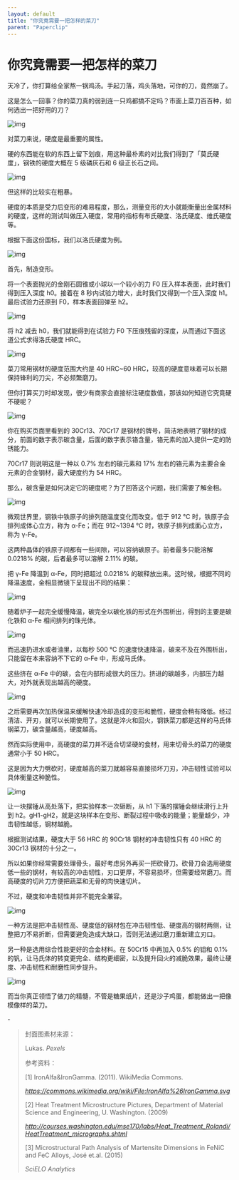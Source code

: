 ```yaml
---
layout: default
title: "你究竟需要一把怎样的菜刀"
parent: "Paperclip"
---
```


# 你究竟需要一把怎样的菜刀

天冷了，你打算给全家熬一锅鸡汤。手起刀落，鸡头落地，可你的刀，竟然崩了。

这是怎么一回事？你的菜刀真的弱到连一只鸡都搞不定吗？市面上菜刀百百种，如何选出一把好用的刀？

![img](https://i.loli.net/2021/11/06/fZ4NHnzYMFpSIeO.png)

对菜刀来说，硬度是最重要的属性。

硬的东西能在软的东西上留下划痕，用这种最朴素的对比我们得到了「莫氏硬度」，钢铁的硬度大概在 5 级磷灰石和 6 级正长石之间。

![img](https://i.loli.net/2021/11/06/bZM7qTcwo2AsyuV.png)

但这样的比较实在粗暴。

硬度的本质是受力后变形的难易程度，那么，测量变形的大小就能衡量出金属材料的硬度，这样的测试叫做压入硬度，常用的指标有布氏硬度、洛氏硬度、维氏硬度等。

根据下面这份国标，我们以洛氏硬度为例。

![img](https://i.loli.net/2021/11/06/1ohrFjYC49NB5TD.png)

首先，制造变形。

将一个表面抛光的金刚石圆锥或小球以一个较小的力 F0 压入样本表面，此时我们得到压入深度 h0。接着在 8 秒内试验力增大，此时我们又得到一个压入深度 h1。最后试验力还原到 F0，样本表面回弹至 h2。

![img](https://i.loli.net/2021/11/06/qjOxNo15Q43KAlD.png)

将 h2 减去 h0，我们就能得到在试验力 F0 下压痕残留的深度，从而通过下面这道公式求得洛氏硬度 HRC。

![img](https://i.loli.net/2021/11/06/FA8vRTHrs3zfoZ7.png)

菜刀常用钢材的硬度范围大约是 40 HRC~60 HRC，较高的硬度意味着可以长期保持锋利的刀尖，不必频繁磨刀。

但你打算买刀时却发现，很少有商家会直接标注硬度数值，那该如何知道它究竟硬不硬呢？

![img](https://i.loli.net/2021/11/06/O5SvNJz7ck2hRqL.png)

你在购买页面里看到的 30Cr13、70Cr17 是钢材的牌号，简洁地表明了钢材的成分，前面的数字表示碳含量，后面的数字表示铬含量，铬元素的加入提供一定的防锈能力。

70Cr17 则说明这是一种以 0.7% 左右的碳元素和 17% 左右的铬元素为主要合金元素的合金钢材，最大硬度约为 54 HRC。

那么，碳含量是如何决定它的硬度呢？为了回答这个问题，我们需要了解金相。

![img](https://i.loli.net/2021/11/06/1mnuzNCgPdyDZAF.png)

微观世界里，钢铁中铁原子的排列随温度变化而改变。低于 912 ℃ 时，铁原子会排列成体心立方，称为 α-Fe；而在 912~1394 ℃ 时，铁原子排列成面心立方，称为 γ-Fe。

这两种晶体的铁原子间都有一些间隙，可以容纳碳原子。前者最多只能溶解 0.0218% 的碳，后者最多可以溶解 2.11% 的碳。

把 γ-Fe 降温到 α-Fe，同时把超过 0.0218% 的碳释放出来。这时候，根据不同的降温速度，金相显微镜下呈现出不同的结果：

![img](https://i.loli.net/2021/11/06/jV8hIMzOf9HZKL2.png)

随着炉子一起完全缓慢降温，碳完全以碳化铁的形式在外围析出，得到的主要是碳化铁和 α-Fe 相间排列的珠光体。

![img](https://i.loli.net/2021/11/06/NsLtZQpM2IencXK.png)

而迅速扔进水或者油里，以每秒 500 ℃ 的速度快速降温，碳来不及在外围析出，只能留在本来容纳不下它的 α-Fe 中，形成马氏体。

这些挤在 α-Fe 中的碳，会在内部形成很大的压力。挤进的碳越多，内部压力越大，对外就表现出越高的硬度。

![img](https://i.loli.net/2021/11/06/hr6X4UfsJb7zdZm.png)

之后需要再次加热保温来缓解快速冷却造成的变形和脆性，硬度会稍有降低。经过清洁、开刃，就可以长期使用了。这就是淬火和回火，钢铁菜刀都是这样的马氏体钢菜刀，碳含量越高，硬度越高。

然而实际使用中，高硬度的菜刀并不适合切坚硬的食材，用来切骨头的菜刀的硬度通常小于 50 HRC。

这是因为大力劈砍时，硬度越高的菜刀就越容易直接损坏刀刃，冲击韧性试验可以具体衡量这种脆性。

![img](https://i.loli.net/2021/11/06/aiV1eOUAtPrZWYS.png)

让一块摆锤从高处落下，把实验样本一次砸断，从 h1 下落的摆锤会继续滑行上升到 h2。gH1-gH2，就是这块样本在变形、断裂过程中吸收的能量；能量越少，冲击韧性越低，钢材越脆。

根据测试结果，硬度大于 56 HRC 的 90Cr18 钢材的冲击韧性只有 40 HRC 的 30Cr13 钢材的十分之一。

所以如果你经常需要处理骨头，最好考虑另外再买一把砍骨刀。砍骨刀会选用硬度低一些的钢材，有较高的冲击韧性，刃口更厚，不容易损坏，但需要经常磨刀。而高硬度的切片刀方便把蔬菜和无骨的肉快速切片。

不过，硬度和冲击韧性并非不能完全兼容。

![img](https://i.loli.net/2021/11/06/uUfYwiNL94exh7l.png)



一种方法是把冲击韧性高、硬度低的钢材包在冲击韧性低、硬度高的钢材两侧，让整把刀不易折断，但需要避免造成大缺口，否则无法通过磨刀重新建立刃口。

另一种是选用综合性能更好的合金材料。在 50Cr15 中再加入 0.5% 的钼和 0.1% 的钒，让马氏体的转变更完全、结构更细密，以及提升回火的减脆效果，最终让硬度、冲击韧性和耐磨性同步提升。

![img](https://i.loli.net/2021/11/06/luA68GvgpLq9RBb.png)

而当你真正领悟了做刀的精髓，不管是糖果纸片，还是沙子鸡蛋，都能做出一把像模像样的菜刀。

\-

> 封面图素材来源：
>
> Lukas. *Pexels*
>
> 参考资料：
>
> [1] IronAlfa&IronGamma. (2011). WikiMedia Commons. 
>
> *https://commons.wikimedia.org/wiki/File:IronAlfa%26IronGamma.svg*
>
> [2] Heat Treatment Microstructure Pictures, Department of Material Science and Engineering, U. Washington.  (2009) 
>
> *http://courses.washington.edu/mse170/labs/Heat_Treatment_Rolandi/HeatTreatment_micrographs.shtml*
>
> [3] Microstructural Path Analysis of Martensite Dimensions in FeNiC and FeC Alloys, José et.al. (2015) 
>
> *SciELO Analytics*
